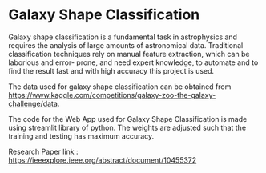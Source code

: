 # Galaxy Shape Classification
Galaxy shape classification is a fundamental task in astrophysics and requires the analysis of large amounts of astronomical data. Traditional classification techniques rely on  manual feature extraction, which can be laborious and error- prone, and need expert knowledge, to automate and to find the result fast and with high accuracy this project is used.

The data used for galaxy shape classification can be obtained from https://www.kaggle.com/competitions/galaxy-zoo-the-galaxy-challenge/data.

The code for the Web App used for Galaxy Shape Classification is made using streamlit library of python. The weights are adjusted such that the training and testing has maximum accuracy.
 
Research Paper link : https://ieeexplore.ieee.org/abstract/document/10455372
